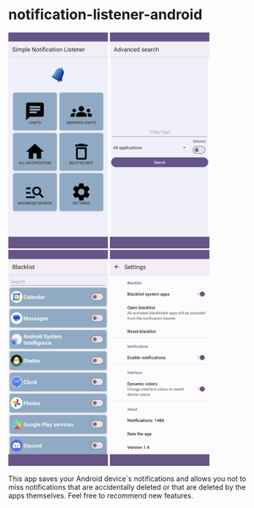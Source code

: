 ﻿# notification-listener-android
 
<p float="middle">
  <img src="img/home.png" width="200" />
  <img src="img/search_screen.png" width="200" />
  <img src="img/pkgNames_screen.png" width="200" />
  <img src="img/settings_screen.png" width="200" />
</p>

This app saves your Android device`s notifications and allows you not to miss notifications that are accidentally deleted or that are deleted by the apps themselves. Feel free to recommend new features.
